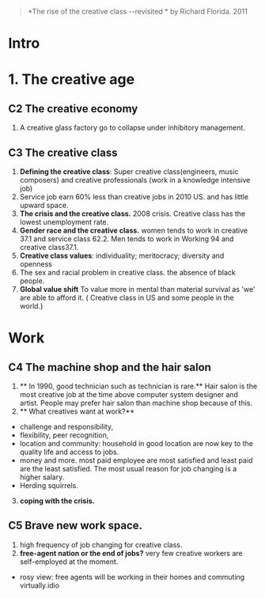 > *The rise of the creative class --revisited *  by Richard Florida. 2011

# Intro

# 1. The creative age
## C2 The creative economy
1.  A creative glass factory go to collapse under inhibitory management.
## C3 The creative class
1. **Defining the creative class**: Super creative class(engineers, music composers) and creative professionals (work in a knowledge intensive job)
2. Service job earn 60% less than creative jobs in 2010 US. and has little upward space.
3. **The crisis and the creative class.** 2008  crisis. Creative class has the lowest unemployment rate.
4. **Gender race and the creative class.** women tends to work in creative 37.1 and service class 62.2. Men tends to work in Working 94 and creative class37.1.
5. **Creative class values**: individuality; meritocracy; diversity and openness
6. The sex and racial problem in creative class. the absence of black people.
7. **Global value shift** To value more in mental than material survival as 'we' are able to afford it. ( Creative class in US and some people in the world.)

# Work
## C4 The machine shop and the hair salon
1.  ** In 1990, good technician such as technician is rare.** Hair salon is the most creative job at the time above computer system designer and artist. People may prefer hair salon than machine shop because of this. 
2. ** What creatives want at work?** 
- challenge and responsibility, 
- flexibility, peer recognition, 
- location and community: household in good location are now key to the quality life and access to jobs.
- money and more. most paid employee are most satisfied and least paid are the least satisfied. The most usual reason for job changing is a higher salary.
- Herding squirrels.
3. **coping with the crisis.**
## C5 Brave new work space.
1. high frequency of job changing for creative class.
2. **free-agent nation or the end of jobs?** very few creative workers are self-employed at the moment. 
 - rosy view: free agents will be working in their homes and commuting virtually.idio
<!--stackedit_data:
eyJoaXN0b3J5IjpbLTIwMDU3MDcxNDEsLTE2NjM3Nzc3MDAsNT
g1NDAyMTY0LDYwNjgyNzI2MCw2NDExNzU0MjksLTE5NDQzMTY1
NDQsNTczNDY5Mzg5LDEzNTEyMjMxODQsMzYyNzExMDU3LDEwMT
E0MjQyMTAsLTIxMTk2OTI5MjMsMTEzMjA0MjE4MSw2OTY3MzM3
MTcsLTExMTMzNjg3MjYsODk3MzQ4NDkwLC0xNjY4NjUwMTYwLD
k2ODM5MjY5MSwxMzgxMzg1MDgyLC0xMTIwMzQxLDEzMDkwODky
MzhdfQ==
-->
